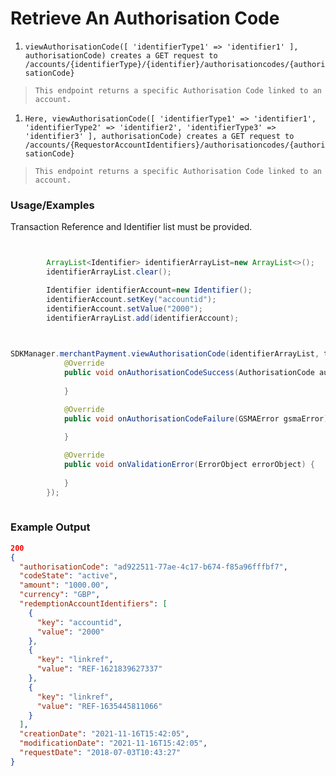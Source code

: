 # Retrieve An Authorisation Code

1. `viewAuthorisationCode([ 'identifierType1' => 'identifier1' ], authorisationCode) creates a GET request to /accounts/{identifierType}/{identifier}/authorisationcodes/{authorisationCode}`

> `This endpoint returns a specific Authorisation Code linked to an account.`
1. `Here, viewAuthorisationCode([ 'identifierType1' => 'identifier1', 'identifierType2' => 'identifier2', 'identifierType3' => 'identifier3' ], authorisationCode) creates a GET request to /accounts/{RequestorAccountIdentifiers}/authorisationcodes/{authorisationCode}`

> `This endpoint returns a specific Authorisation Code linked to an account.`

### Usage/Examples

Transaction Reference and Identifier list must be provided.

```java


        ArrayList<Identifier> identifierArrayList=new ArrayList<>();
        identifierArrayList.clear();

        Identifier identifierAccount=new Identifier();
        identifierAccount.setKey("accountid");
        identifierAccount.setValue("2000");
        identifierArrayList.add(identifierAccount);
    

```

```java

SDKManager.merchantPayment.viewAuthorisationCode(identifierArrayList, transactionRef, new AuthorisationCodeItemInterface() {
            @Override
            public void onAuthorisationCodeSuccess(AuthorisationCode authorisationCodeItem) {
              
            }

            @Override
            public void onAuthorisationCodeFailure(GSMAError gsmaError) {
         
            }

            @Override
            public void onValidationError(ErrorObject errorObject) {
            
            }
        });
        
```

### Example Output

```json
200
{
  "authorisationCode": "ad922511-77ae-4c17-b674-f85a96fffbf7",
  "codeState": "active",
  "amount": "1000.00",
  "currency": "GBP",
  "redemptionAccountIdentifiers": [
    {
      "key": "accountid",
      "value": "2000"
    },
    {
      "key": "linkref",
      "value": "REF-1621839627337"
    },
    {
      "key": "linkref",
      "value": "REF-1635445811066"
    }
  ],
  "creationDate": "2021-11-16T15:42:05",
  "modificationDate": "2021-11-16T15:42:05",
  "requestDate": "2018-07-03T10:43:27"
}
```
